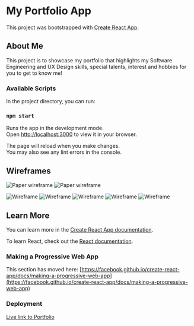# My Portfolio App

This project was bootstrapped with [Create React App](https://github.com/facebook/create-react-app).


## About Me

This project is to showcase my portfolio that highlights my Software Engineering and UX Design skills, special talents, interest and hobbies for you to get to know me! 

### Available Scripts

In the project directory, you can run:

### `npm start`

Runs the app in the development mode.\
Open [http://localhost:3000](http://localhost:3000) to view it in your browser.

The page will reload when you make changes.\
You may also see any lint errors in the console.

## Wireframes


![Paper wireframe](Nifacia.jpg)
![Paper wireframe](Nifacia2.jpg)

![Wireframe](Screen%20Shot%202023-03-28%20at%2010.19.28%20AM.png)
![Wireframe](Screen%20Shot%202023-03-28%20at%2010.19.38%20AM.png)
![Wireframe](Screen%20Shot%202023-03-28%20at%2010.19.54%20AM.png)
![Wireframe](Screen%20Shot%202023-03-28%20at%2010.20.06%20AM.png)
![Wireframe](Screen%20Shot%202023-03-28%20at%2010.20.16%20AM.png)


## Learn More

You can learn more in the [Create React App documentation](https://facebook.github.io/create-react-app/docs/getting-started).

To learn React, check out the [React documentation](https://reactjs.org/).


### Making a Progressive Web App

This section has moved here: [https://facebook.github.io/create-react-app/docs/making-a-progressive-web-app](https://facebook.github.io/create-react-app/docs/making-a-progressive-web-app)


### Deployment

[Live link to Portfolio](https://nifaciabellportfolio.netlify.app)


